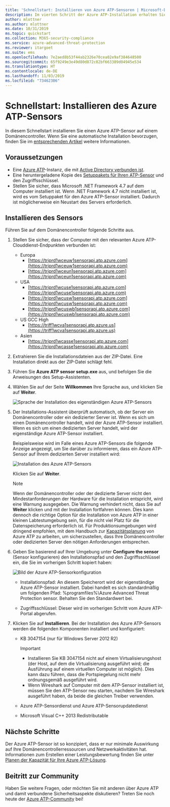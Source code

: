 ```yaml
---
title: 'Schnellstart: Installieren von Azure ATP-Sensoren | Microsoft-Dokumentation'
description: Im vierten Schritt der Azure ATP-Installation erhalten Sie Hilfe zur Installation des Azure ATP-Sensors.
author: mlottner
ms.author: mlottner
ms.date: 10/31/2019
ms.topic: quickstart
ms.collection: M365-security-compliance
ms.service: azure-advanced-threat-protection
ms.reviewer: itargoet
ms.suite: ems
ms.openlocfilehash: 7e2aed8b53f44ab2326e70cea02e9af384648500
ms.sourcegitcommit: 65f9249e3e49d80d872c82bf663389d04945e534
ms.translationtype: HT
ms.contentlocale: de-DE
ms.lasthandoff: 11/03/2019
ms.locfileid: "73462306"
---
```

# <a name="quickstart-install-the-azure-atp-sensor"></a>Schnellstart: Installieren des Azure ATP-Sensors

In diesem Schnellstart installieren Sie einen Azure ATP-Sensor auf einem Domänencontroller. Wenn Sie eine automatische Installation bevorzugen, finden Sie im [entsprechenden Artikel](atp-silent-installation.md) weitere Informationen.

## <a name="prerequisites"></a>Voraussetzungen

- Eine [Azure ATP](install-atp-step1.md)-Instanz, die mit [Active Directory verbunden ist](install-atp-step2.md).
- Eine heruntergeladene Kopie des [Setuppakets für Ihren ATP-Sensor](install-atp-step3.md) und den Zugriffsschlüssel.
- Stellen Sie sicher, dass Microsoft .NET Framework 4.7 auf dem Computer installiert ist. Wenn .NET Framework 4.7 nicht installiert ist, wird es vom Setuppaket für den Azure ATP-Sensor installiert. Dadurch ist möglicherweise ein Neustart des Servers erforderlich.

## <a name="install-the-sensor"></a>Installieren des Sensors

Führen Sie auf dem Domänencontroller folgende Schritte aus.

1. Stellen Sie sicher, dass der Computer mit den relevanten Azure ATP-Clouddienst-Endpunkten verbunden ist:
   - Europa
      - [https://triprd1wceuw1sensorapi.atp.azure.com](https://triprd1wceuw1sensorapi.atp.azure.com) 
      - [https://triprd1wceun1sensorapi.atp.azure.com](https://triprd1wceun1sensorapi.atp.azure.com)
   - USA 
      - [https://triprd1wcuse1sensorapi.atp.azure.com](https://triprd1wcuse1sensorapi.atp.azure.com)
      - [https://triprd1wcusw1sensorapi.atp.azure.com](https://triprd1wcusw1sensorapi.atp.azure.com)
      - [https://triprd1wcuswb1sensorapi.atp.azure.com](https://triprd1wcuswb1sensorapi.atp.azure.com)
   - US GCC High
      - [https://triff1wcva1sensorapi.atp.azure.us](https://triff1wcva1sensorapi.atp.azure.us)
   - Asien
      - [https://triprd1wcasse1sensorapi.atp.azure.com](https://triprd1wcasse1sensorapi.atp.azure.com)

2. Extrahieren Sie die Installationsdateien aus der ZIP-Datei. Eine Installation direkt aus der ZIP-Datei schlägt fehl.

3. Führen Sie **Azure ATP sensor setup.exe** aus, und befolgen Sie die Anweisungen des Setup-Assistenten.

4. Wählen Sie auf der Seite **Willkommen** Ihre Sprache aus, und klicken Sie auf **Weiter**.

    ![Sprache der Installation des eigenständigen Azure ATP-Sensors](media/sensor-install-language.png)


5. Der Installations-Assistent überprüft automatisch, ob der Server ein Domänencontroller oder ein dedizierter Server ist. Wenn es sich um einen Domänencontroller handelt, wird der Azure ATP-Sensor installiert. Wenn es sich um einen dedizierten Server handelt, wird der eigenständige Azure ATP-Sensor installiert.
    
    Beispielsweise wird im Falle eines Azure ATP-Sensors die folgende Anzeige angezeigt, um Sie darüber zu informieren, dass ein Azure ATP-Sensor auf Ihrem dedizierten Server installiert wird:
    
    ![Installation des Azure ATP-Sensors](media/sensor-install-deployment-type.png)

   Klicken Sie auf **Weiter**.

    > [!NOTE] 
    > Wenn der Domänencontroller oder der dedizierte Server nicht den Mindestanforderungen der Hardware für die Installation entspricht, wird eine Warnung ausgegeben. Die Warnung verhindert nicht, dass Sie auf **Weiter** klicken und mit der Installation fortfahren können. Dies kann dennoch die richtige Option für die Installation von Azure ATP in einer kleinen Labtestumgebung sein, für die nicht viel Platz für die Datenspeicherung erforderlich ist. Für Produktionsumgebungen wird dringend empfohlen, mit dem Handbuch zur [Kapazitätsplanung](atp-capacity-planning.md) von Azure ATP zu arbeiten, um sicherzustellen, dass Ihre Domänencontroller oder dedizierten Server den nötigen Anforderungen entsprechen.

6. Geben Sie basierend auf Ihrer Umgebung unter **Configure the sensor** (Sensor konfigurieren) den Installationspfad und den Zugriffsschlüssel ein, die Sie im vorherigen Schritt kopiert haben:

    ![Bild der Azure ATP-Sensorkonfiguration](media/sensor-install-config.png)

      - Installationspfad: An diesem Speicherort wird der eigenständige Azure ATP-Sensor installiert. Dabei handelt es sich standardmäßig um folgenden Pfad: %programfiles%\Azure Advanced Threat Protection sensor. Behalten Sie den Standardwert bei.

     - Zugriffsschlüssel: Dieser wird im vorherigen Schritt vom Azure ATP-Portal abgerufen.
    
7. Klicken Sie auf **Installieren**. Bei der Installation des Azure ATP-Sensors werden die folgenden Komponenten installiert und konfiguriert:

    - KB 3047154 (nur für Windows Server 2012 R2)

        > [!IMPORTANT]
        > - Installieren Sie KB 3047154 nicht auf einem Virtualisierungshost (der Host, auf dem die Virtualisierung ausgeführt wird; die Ausführung auf einem virtuellen Computer ist möglich). Dies kann dazu führen, dass die Portspiegelung nicht mehr ordnungsgemäß ausgeführt wird. 
        > - Wenn Wireshark auf Computer mit dem ATP-Sensor installiert ist, müssen Sie den ATP-Sensor neu starten, nachdem Sie Wireshark ausgeführt haben, da beide die gleichen Treiber verwenden.

    - Azure ATP-Sensordienst und Azure ATP-Sensorupdatedienst
    - Microsoft Visual C++ 2013 Redistributable


## <a name="next-steps"></a>Nächste Schritte

Der Azure ATP-Sensor ist so konzipiert, dass er nur minimale Auswirkung auf Ihre Domänencontrollerressourcen und Netzwerkaktivitäten hat. Informationen zum Erstellen einer Leistungsbewertung finden Sie unter [Planen der Kapazität für Ihre Azure ATP-Lösung](install-atp-step5.md).


## <a name="join-the-community"></a>Beitritt zur Community

Haben Sie weitere Fragen, oder möchten Sie mit anderen über Azure ATP und damit verbundene Sicherheitsaspekte diskutieren? Treten Sie noch heute der [Azure ATP-Community](https://aka.ms/azureatpcommunity) bei!
